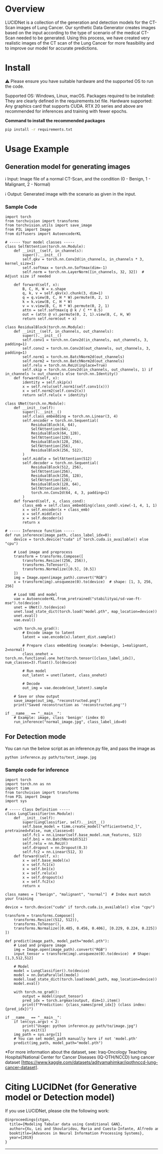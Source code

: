 # Overview

LUCIDNet is a collection of the generation and detection models for the CT-Scan images of Lung Cancer. Our synthetic Data Generator creates images based on the input according to the type of scenario of the medical CT-Scan needed to be generated. Using this process, we have created very realistic images of the CT scan of the Lung Cancer for more feasibility and to improve our model for accurate predictions.

# Install

:warning: Please ensure you have suitable hardware and the supported OS to run the code. 

Supported OS: Windows, Linux, macOS.
Packages required to be installed: They are clearly defined in the requirements.txt file.
Hardware supported: Any graphics card that supports CUDA. RTX 20 series and above are recommended for inferences and training with fewer epochs.

**Command to install the recommended packages**
```bash
pip install -r requirements.txt
```


# Usage Example
## Generation model for generating images

ℹ️ Input: Image file of a normal CT-Scan, and the condition (0 - Benign, 1 - Malignant, 2 - Normal)

ℹ️ Output: Generated image with the scenario as given in the input.

### Sample Code
```python3
import torch
from torchvision import transforms
from torchvision.utils import save_image
from PIL import Image
from diffusers import AutoencoderKL

# ----- Your model classes -----
class SelfAttention(torch.nn.Module):
    def __init__(self, in_channels):
        super().__init__()
        self.qkv = torch.nn.Conv2d(in_channels, in_channels * 3, kernel_size=1)
        self.softmax = torch.nn.Softmax(dim=-1)
        self.norm = torch.nn.LayerNorm([in_channels, 32, 32])  # Adjust size if needed
    
    def forward(self, x):
        B, C, H, W = x.shape
        q, k, v = self.qkv(x).chunk(3, dim=1)
        q = q.view(B, C, H * W).permute(0, 2, 1)
        k = k.view(B, C, H * W)
        v = v.view(B, C, H * W).permute(0, 2, 1)
        attn = self.softmax(q @ k / C ** 0.5)
        out = (attn @ v).permute(0, 2, 1).view(B, C, H, W)
        return self.norm(out + x)

class ResidualBlock(torch.nn.Module):
    def __init__(self, in_channels, out_channels):
        super().__init__()
        self.conv1 = torch.nn.Conv2d(in_channels, out_channels, 3, padding=1)
        self.conv2 = torch.nn.Conv2d(out_channels, out_channels, 3, padding=1)
        self.norm1 = torch.nn.BatchNorm2d(out_channels)
        self.norm2 = torch.nn.BatchNorm2d(out_channels)
        self.relu = torch.nn.ReLU(inplace=True)
        self.skip = torch.nn.Conv2d(in_channels, out_channels, 1) if in_channels != out_channels else torch.nn.Identity()
    def forward(self, x):
        identity = self.skip(x)
        x = self.relu(self.norm1(self.conv1(x)))
        x = self.norm2(self.conv2(x))
        return self.relu(x + identity)

class UNet(torch.nn.Module):
    def __init__(self):
        super().__init__()
        self.class_embedding = torch.nn.Linear(3, 4)
        self.encoder = torch.nn.Sequential(
            ResidualBlock(4, 64),
            SelfAttention(64),
            ResidualBlock(64, 128),
            SelfAttention(128),
            ResidualBlock(128, 256),
            SelfAttention(256),
            ResidualBlock(256, 512),
        )
        self.middle = SelfAttention(512)
        self.decoder = torch.nn.Sequential(
            ResidualBlock(512, 256),
            SelfAttention(256),
            ResidualBlock(256, 128),
            SelfAttention(128),
            ResidualBlock(128, 64),
            SelfAttention(64),
            torch.nn.Conv2d(64, 4, 3, padding=1)
        )
    def forward(self, x, class_cond):
        class_emb = self.class_embedding(class_cond).view(-1, 4, 1, 1)
        x = self.encoder(x + class_emb)
        x = self.middle(x)
        x = self.decoder(x)
        return x

# ----- Inference function -----
def run_inference(image_path, class_label_idx=0):
    device = torch.device("cuda" if torch.cuda.is_available() else "cpu")

    # Load image and preprocess
    transform = transforms.Compose([
        transforms.Resize((256, 256)),
        transforms.ToTensor(),
        transforms.Normalize([0.5], [0.5])
    ])
    img = Image.open(image_path).convert("RGB")
    x = transform(img).unsqueeze(0).to(device)  # shape: [1, 3, 256, 256]

    # Load VAE and model
    vae = AutoencoderKL.from_pretrained("stabilityai/sd-vae-ft-mse").to(device)
    unet = UNet().to(device)
    unet.load_state_dict(torch.load("model.pth", map_location=device))
    unet.eval()
    vae.eval()

    with torch.no_grad():
        # Encode image to latent
        latent = vae.encode(x).latent_dist.sample()

        # Prepare class embedding (example: 0=benign, 1=malignant, 2=normal)
        class_onehot = torch.nn.functional.one_hot(torch.tensor([class_label_idx]), num_classes=3).float().to(device)

        # Run model
        out_latent = unet(latent, class_onehot)

        # Decode
        out_img = vae.decode(out_latent).sample

    # Save or show output
    save_image(out_img, "reconstructed.png")
    print("Saved reconstruction as 'reconstructed.png'")

if __name__ == "__main__":
    # Example: image, class 'benign' (index 0)
    run_inference("normal_image.jpg", class_label_idx=0)
```

## For Detection mode

You can run the below script as an inference.py file, and pass the image as
```bash
python inference.py path/to/test_image.jpg
```

### Sample code for inference
```python3
import torch
import torch.nn as nn
import timm
from torchvision import transforms
from PIL import Image
import sys

# ----- Class Definition -----
class LungClassifier(nn.Module):
    def __init__(self):
        super(LungClassifier, self).__init__()
        self.base_model = timm.create_model("efficientnetv2_l", pretrained=False, num_classes=0)
        self.fc1 = nn.Linear(self.base_model.num_features, 512)
        self.bn1 = nn.BatchNorm1d(512)
        self.relu = nn.ReLU()
        self.dropout = nn.Dropout(0.3)
        self.fc2 = nn.Linear(512, 3)
    def forward(self, x):
        x = self.base_model(x)
        x = self.fc1(x)
        x = self.bn1(x)
        x = self.relu(x)
        x = self.dropout(x)
        x = self.fc2(x)
        return x

class_names = ["benign", "malignant", "normal"]  # Index must match your training

device = torch.device("cuda" if torch.cuda.is_available() else "cpu")

transform = transforms.Compose([
    transforms.Resize((512, 512)),
    transforms.ToTensor(),
    transforms.Normalize([0.485, 0.456, 0.406], [0.229, 0.224, 0.225])
])

def predict(image_path, model_path="model.pth"):
    # Load and prepare image
    img = Image.open(image_path).convert("RGB")
    input_tensor = transform(img).unsqueeze(0).to(device)  # Shape: [1,3,512,512]

    # Model
    model = LungClassifier().to(device)
    model = nn.DataParallel(model)
    model.load_state_dict(torch.load(model_path, map_location=device))
    model.eval()

    with torch.no_grad():
        output = model(input_tensor)
        pred_idx = torch.argmax(output, dim=1).item()
        print(f"Prediction: {class_names[pred_idx]} (class index: {pred_idx})")

if __name__ == "__main__":
    if len(sys.argv) < 2:
        print("Usage: python inference.py path/to/image.jpg")
        sys.exit(1)
    img_path = sys.argv[1]
    # You can set model_path manually here if not 'model.pth'
    predict(img_path, model_path="model.pth")
```


*For more information about the dataset, see:
Iraq-Oncology Teaching Hospital/National Center for Cancer Diseases (IQ-OTH/NCCD) lung cancer dataset [https://www.kaggle.com/datasets/adityamahimkar/iqothnccd-lung-cancer-dataset].


# Citing LUCIDNet (for Generative model or Detection model)

If you use LUCIDNet, please cite the following work:

```LaTeX
@inproceedings{ctgan,
  title={Modeling Tabular data using Conditional GAN},
  author={Xu, Lei and Skoularidou, Maria and Cuesta-Infante, Alfredo and Veeramachaneni, Kalyan},
  booktitle={Advances in Neural Information Processing Systems},
  year={2019}
}
```

---
